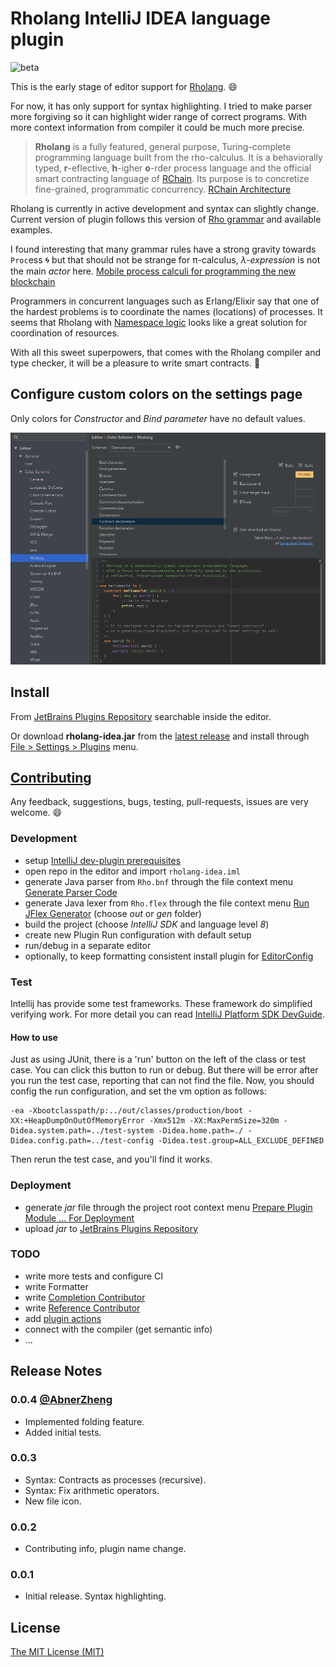 # Rholang IntelliJ IDEA language plugin

![beta][beta-badge]

This is the early stage of editor support for [Rholang][rho-github]. :smile:

For now, it has only support for syntax highlighting. I tried to make parser more forgiving so it can highlight wider range of correct programs. With more context information from compiler it could be much more precise.

> **Rholang** is a fully featured, general purpose, Turing-complete programming language built from the rho-calculus. It is a behaviorally typed, **r**-eflective, **h**-igher **o**-rder process language and the official smart contracting language of [RChain][rchain-coop]. Its purpose is to concretize fine-grained, programmatic concurrency. [RChain Architecture][arch-rholang]

Rholang is currently in active development and syntax can slightly change. Current version of plugin follows this version of [Rho grammar][rho-bnf-origin] and available examples.

I found interesting that many grammar rules have a strong gravity towards `Proc`ess :cyclone: but that should not be strange for π-calculus, _λ-expression_ is not the main _actor_ here. [Mobile process calculi for programming the new blockchain][tuplespaces-to-picalculus]

Programmers in concurrent languages such as Erlang/Elixir say that one of the hardest problems is to coordinate the names (locations) of processes. It seems that Rholang with [Namespace logic][arch-namespace-logic] looks like a great solution for coordination of resources.

With all this sweet superpowers, that comes with the Rholang compiler and type checker, it will be a pleasure to write smart contracts. :lollipop:

## Configure custom colors on the settings page

Only colors for _Constructor_ and _Bind parameter_ have no default values.

![Idea settings page](./docs/settings-page.png)

## Install

From [JetBrains Plugins Repository][rho-idea-plugin] searchable inside the editor.

Or download **rholang-idea.jar** from the [latest release][releases] and install through [File > Settings > Plugins][idea-install-from-disk] menu.

## [Contributing](./CONTRIBUTING.md)

Any feedback, suggestions, bugs, testing, pull-requests, issues are very welcome. :smile:

### Development

- setup [IntelliJ dev-plugin prerequisites][idea-dev-setup]
- open repo in the editor and import `rholang-idea.iml`
- generate Java parser from `Rho.bnf` through the file context menu [Generate Parser Code][idea-gen-parser]
- generate Java lexer from `Rho.flex` through the file context menu [Run JFlex Generator][idea-gen-lexer] (choose _out_ or _gen_ folder)
- build the project (choose _IntelliJ SDK_ and language level _8_)
- create new Plugin Run configuration with default setup
- run/debug in a separate editor
- optionally, to keep formatting consistent install plugin for [EditorConfig][editor-config]

### Test

Intellij has provide some test frameworks. These framework do simplified verifying work. For more detail you can read [IntelliJ Platform SDK DevGuide][idea-test-guide].

#### How to use

Just as using JUnit, there is a 'run' button on the left of the class or test case. You can click this button to run or debug. But there will be error after you run the test case, reporting that can not find the file. Now, you should config the run configuration, and set the vm option as follows:

```
-ea -Xbootclasspath/p:../out/classes/production/boot -XX:+HeapDumpOnOutOfMemoryError -Xmx512m -XX:MaxPermSize=320m -Didea.system.path=../test-system -Didea.home.path=./ -Didea.config.path=../test-config -Didea.test.group=ALL_EXCLUDE_DEFINED 
```

Then rerun the test case, and you'll find it works.

### Deployment

- generate _jar_ file through the project root context menu [Prepare Plugin Module ... For Deployment][idea-deploy]
- upload _jar_ to [JetBrains Plugins Repository][rho-idea-plugin] 

### TODO

- write more tests and configure CI
- write Formatter
- write [Completion Contributor][idea-completion]
- write [Reference Contributor][idea-reference]
- add [plugin actions][idea-plugin-actions]
- connect with the compiler (get semantic info)
- ...

## Release Notes

### 0.0.4 [@AbnerZheng](https://github.com/AbnerZheng)
- Implemented folding feature.
- Added initial tests.

### 0.0.3
- Syntax: Contracts as processes (recursive).
- Syntax: Fix arithmetic operators.
- New file icon.

### 0.0.2
- Contributing info, plugin name change.

### 0.0.1
- Initial release. Syntax highlighting.

## License

[The MIT License (MIT)][license]

[releases]: https://github.com/tgrospic/rholang-idea/releases
[rchain-coop]: https://www.rchain.coop
[rho-github]: https://github.com/rchain/rchain/tree/master/rholang
[rho-bnf-origin]: https://github.com/rchain/rchain/blob/2710ac95a304afd3840f3c77d72ee37e607dbf53/rholang/src/main/bnfc/rholang.cf
[rho-idea-plugin]: https://plugins.jetbrains.com/plugin/9833-rholang
[arch-rholang]: http://rchain-architecture.readthedocs.io/en/latest/contracts/contract-design.html#rholang-a-concurrent-language
[arch-namespace-logic]: http://rchain-architecture.readthedocs.io/en/latest/contracts/namespaces.html#namespace-logic
[tuplespaces-to-picalculus]: http://mobile-process-calculi-for-programming-the-new-blockchain.readthedocs.io/en/latest/actors-tuples-and-pi.html#from-tuplespaces-to-calculus

[idea-dev-setup]: http://www.jetbrains.org/intellij/sdk/docs/tutorials/custom_language_support/prerequisites.html
[idea-gen-parser]: http://www.jetbrains.org/intellij/sdk/docs/tutorials/custom_language_support/grammar_and_parser.html#generate-a-parser
[idea-gen-lexer]: http://www.jetbrains.org/intellij/sdk/docs/tutorials/custom_language_support/lexer_and_parser_definition.html#generate-a-lexer-class
[idea-deploy]: https://www.jetbrains.com/help/idea/preparing-plugins-for-publishing.html
[idea-install-from-disk]: https://www.jetbrains.com/help/idea/installing-a-plugin-from-the-disk.html
[idea-completion]: https://www.jetbrains.org/intellij/sdk/docs/tutorials/custom_language_support/completion_contributor.html
[idea-reference]: https://www.jetbrains.org/intellij/sdk/docs/tutorials/custom_language_support/reference_contributor.html
[idea-plugin-actions]: https://www.jetbrains.org/intellij/sdk/docs/basics/action_system.html
[idea-test-guide]: https://www.jetbrains.org/intellij/sdk/docs/tutorials/writing_tests_for_plugins.html
[editor-config]: http://editorconfig.org

[beta-badge]: https://cdn.rawgit.com/tgrospic/rholang-idea/master/docs/beta-0.0.4.svg
[license]: https://github.com/tgrospic/rholang-idea/blob/master/LICENSE
